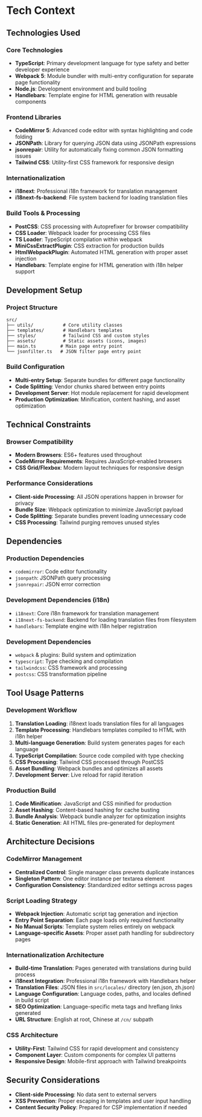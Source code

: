 # Tech Context

## Technologies Used

### Core Technologies
- **TypeScript**: Primary development language for type safety and better developer experience
- **Webpack 5**: Module bundler with multi-entry configuration for separate page functionality
- **Node.js**: Development environment and build tooling
- **Handlebars**: Template engine for HTML generation with reusable components

### Frontend Libraries
- **CodeMirror 5**: Advanced code editor with syntax highlighting and code folding
- **JSONPath**: Library for querying JSON data using JSONPath expressions
- **jsonrepair**: Utility for automatically fixing common JSON formatting issues
- **Tailwind CSS**: Utility-first CSS framework for responsive design

### Internationalization
- **i18next**: Professional i18n framework for translation management
- **i18next-fs-backend**: File system backend for loading translation files

### Build Tools & Processing
- **PostCSS**: CSS processing with Autoprefixer for browser compatibility
- **CSS Loader**: Webpack loader for processing CSS files
- **TS Loader**: TypeScript compilation within webpack
- **MiniCssExtractPlugin**: CSS extraction for production builds
- **HtmlWebpackPlugin**: Automated HTML generation with proper asset injection
- **Handlebars**: Template engine for HTML generation with i18n helper support

## Development Setup

### Project Structure
```
src/
├── utils/           # Core utility classes
├── templates/       # Handlebars templates
├── styles/          # Tailwind CSS and custom styles
├── assets/          # Static assets (icons, images)
├── main.ts         # Main page entry point
└── jsonfilter.ts   # JSON filter page entry point
```

### Build Configuration
- **Multi-entry Setup**: Separate bundles for different page functionality
- **Code Splitting**: Vendor chunks shared between entry points
- **Development Server**: Hot module replacement for rapid development
- **Production Optimization**: Minification, content hashing, and asset optimization

## Technical Constraints

### Browser Compatibility
- **Modern Browsers**: ES6+ features used throughout
- **CodeMirror Requirements**: Requires JavaScript-enabled browsers
- **CSS Grid/Flexbox**: Modern layout techniques for responsive design

### Performance Considerations
- **Client-side Processing**: All JSON operations happen in browser for privacy
- **Bundle Size**: Webpack optimization to minimize JavaScript payload
- **Code Splitting**: Separate bundles prevent loading unnecessary code
- **CSS Processing**: Tailwind purging removes unused styles

## Dependencies

### Production Dependencies
- `codemirror`: Code editor functionality
- `jsonpath`: JSONPath query processing
- `jsonrepair`: JSON error correction

### Development Dependencies (i18n)
- `i18next`: Core i18n framework for translation management
- `i18next-fs-backend`: Backend for loading translation files from filesystem
- `handlebars`: Template engine with i18n helper registration

### Development Dependencies
- `webpack` & plugins: Build system and optimization
- `typescript`: Type checking and compilation
- `tailwindcss`: CSS framework and processing
- `postcss`: CSS transformation pipeline

## Tool Usage Patterns

### Development Workflow
1. **Translation Loading**: i18next loads translation files for all languages
2. **Template Processing**: Handlebars templates compiled to HTML with i18n helper
3. **Multi-language Generation**: Build system generates pages for each language
4. **TypeScript Compilation**: Source code compiled with type checking
5. **CSS Processing**: Tailwind CSS processed through PostCSS
6. **Asset Bundling**: Webpack bundles and optimizes all assets
7. **Development Server**: Live reload for rapid iteration

### Production Build
1. **Code Minification**: JavaScript and CSS minified for production
2. **Asset Hashing**: Content-based hashing for cache busting
3. **Bundle Analysis**: Webpack bundle analyzer for optimization insights
4. **Static Generation**: All HTML files pre-generated for deployment

## Architecture Decisions

### CodeMirror Management
- **Centralized Control**: Single manager class prevents duplicate instances
- **Singleton Pattern**: One editor instance per textarea element
- **Configuration Consistency**: Standardized editor settings across pages

### Script Loading Strategy
- **Webpack Injection**: Automatic script tag generation and injection
- **Entry Point Separation**: Each page loads only required functionality
- **No Manual Scripts**: Template system relies entirely on webpack
- **Language-specific Assets**: Proper asset path handling for subdirectory pages

### Internationalization Architecture
- **Build-time Translation**: Pages generated with translations during build process
- **i18next Integration**: Professional i18n framework with Handlebars helper
- **Translation Files**: JSON files in `src/locales/` directory (en.json, zh.json)
- **Language Configuration**: Language codes, paths, and locales defined in build script
- **SEO Optimization**: Language-specific meta tags and hreflang links generated
- **URL Structure**: English at root, Chinese at `/cn/` subpath

### CSS Architecture
- **Utility-First**: Tailwind CSS for rapid development and consistency
- **Component Layer**: Custom components for complex UI patterns
- **Responsive Design**: Mobile-first approach with Tailwind breakpoints

## Security Considerations
- **Client-side Processing**: No data sent to external servers
- **XSS Prevention**: Proper escaping in templates and user input handling
- **Content Security Policy**: Prepared for CSP implementation if needed
